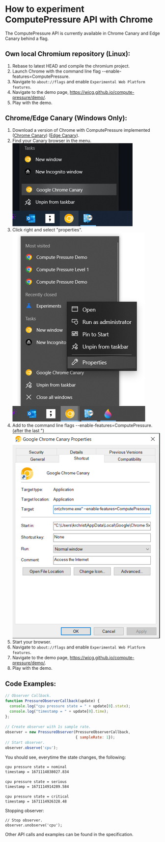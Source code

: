 # How to experiment ComputePressure API with Chrome

The ComputePressure API is currently available in Chrome Canary and Edge Canary behind a flag.


## Own local Chromium repository (Linux):
1) Rebase to latest HEAD and compile the chromium project.
2) Launch Chrome with the command line flag --enable-features=ComputePressure.
3) Navigate to `about://flags` and enable `Experimental Web Platform features`.
4) Navigate to the demo page, https://wicg.github.io/compute-pressure/demo/.
5) Play with the demo.

## Chrome/Edge Canary (Windows Only):
1) Download a version of Chrome with ComputePressure implemented ([Chrome Canary](https://www.google.com/intl/en_ie/chrome/canary/)) ([Edge Canary](https://www.microsoftedgeinsider.com/en-us/download/canary)).
2) Find your Canary browser in the menu. <br /> <img src="pictures/win_menu_1.png" /> <br />
3) Click right and select "properties". <br /> <img src="pictures/win_menu_2.png" /> <br />
4) Add to the command line flags --enable-features=ComputePressure. (after the last ") <br /> <img src="pictures/win_menu_3.png" /> <br />
5) Start your browser.
6) Navigate to `about://flags` and enable `Experimental Web Platform features`.
7) Navigate to the demo page, https://wicg.github.io/compute-pressure/demo/.
8) Play with the demo.

## Code Examples:

```javascript
// Observer Callback.
function PressureObserverCallback(update) {
  console.log("cpu pressure state = " + update[0].state);
  console.log("timestamp = " + update[0].time);
};

// Create observer with 1s sample rate.
observer = new PressureObserver(PressureObserverCallback, 
                                { sampleRate: 1});
// Start observer.
observer.observe('cpu');
```
You should see, everytime the state changes, the following:

```
cpu pressure state = nominal
timestamp = 1671114838027.834

cpu pressure state = serious
timestamp = 1671114914289.584

cpu pressure state = critical
timestamp = 1671114926328.48
```

Stopping observer:
```
// Stop observer.
observer.unobserve('cpu');
```

Other API calls and examples can be found in the specification.
